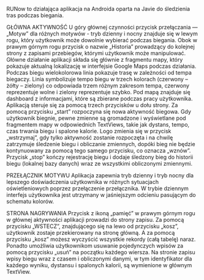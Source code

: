 RUNow to działająca aplikacja na Androida oparta na Javie do śledzienia tras podczas biegania.

GŁÓWNA AKTYWNOŚĆ
U góry głównej czynności przycisk przełączania — „Motyw” dla różnych motywów - tryb dzienny i nocny znajduje się w lewym rogu, który użytkownik może dowolnie wybierać podczas biegania. Obok w prawym górnym rogu przycisk o nazwie „Historia” prowadzący do kolejnej strony z zapisami przebiegów, którymi użytkownik może manipulować.
Główne działanie aplikacji składa się głównie z fragmentu mapy, który pokazuje aktualną lokalizację w interfejsie Google Maps podczas działania. 
Podczas biegu wielokolorowa linia pokazuje trasę w zależności od tempa biegaczy. 
Linia symbolizuje tempo biegu w trzech kolorach (czerwony – żółty – zielony) co odpowiada trzem różnym zakresom tempa, czerwony reprezentuje wolne i zielony reprezentuje szybko.
Pod mapą znajduje się dashboard z informacjami, które są zbierane podczas pracy użytkownika. Aplikacją steruje się za pomocą trzech przycisków u dołu strony.
Za pomocą przycisku „start” rozpoczyna się nowa aktywność biegowa. Gdy użytkownik biegnie, pewne zmienne są gromadzone i wyświetlane pod fragmentem mapy w odpowiednich TextViews, 
takie jak dystans, tempo, czas trwania biegu i spalone kalorie. Logo zmienia się w przycisk „wstrzymaj”, gdy tylko aktywność zostanie rozpoczęta i na chwilę zatrzymuje śledzenie biegu i obliczanie zmiennych, 
dopóki bieg nie będzie kontynuowany za pomocą tego samego przycisku, co oznacza „wznów”. 
Przycisk „stop” kończy rejestrację biegu i dodaje śledzony bieg do historii biegu (lokalnej bazy danych) wraz ze wszystkimi obliczonymi zmiennymi.

PRZEŁĄCZNIK MOTYWU
Aplikacja zapewnia tryb dzienny i tryb nocny dla lepszego doświadczenia użytkownika w różnych sytuacjach oświetleniowych poprzez przełączenie przełącznika. 
W trybie dziennym interfejs użytkownika jest utrzymany w jaśniejszym odcieniu pasującym do schematu kolorów.

STRONA NAGRYWANIA
Przycisk z ikoną „pamięć” w prawym górnym rogu w głównej aktywności aplikacji prowadzi do strony zapisu. 
Za pomocą przycisku „WSTECZ”, znajdującego się na lewo od przycisku „kosz”, użytkownik zostaje przekierowany na stronę główną. 
A za pomocą przycisku „kosz” możesz wyczyścić wszystkie rekordy (całą tabelę) naraz. 
Ponadto umożliwia użytkownikom usuwanie pojedynczych wpisów za pomocą przycisku „usuń” na początku każdego wiersza. 
Na stronie zapisu wpisy biegu wraz z czasem i obliczonymi danymi, w tym identyfikator dla każdego wyniku, dystansu i spalonych kalorii, są wymienione w głównym TextView.
